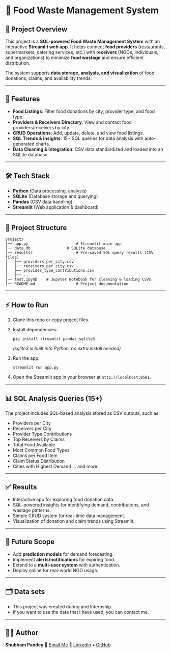 # 🍲 Food Waste Management System

## 📌 Project Overview

This project is a **SQL-powered Food Waste Management System** with an interactive **Streamlit web app**.
It helps connect **food providers** (restaurants, supermarkets, catering services, etc.) with **receivers** (NGOs, individuals, and organizations) to minimize **food wastage** and ensure efficient distribution.

The system supports **data storage, analysis, and visualization** of food donations, claims, and availability trends.

---

## 🚀 Features

* **Food Listings**: Filter food donations by city, provider type, and food type.
* **Providers & Receivers Directory**: View and contact food providers/receivers by city.
* **CRUD Operations**: Add, update, delete, and view food listings.
* **SQL Trends & Insights**: 15+ SQL queries for data analysis with auto-generated charts.
* **Data Cleaning & Integration**: CSV data standardized and loaded into an SQLite database.

---

## 🛠️ Tech Stack

* **Python** (Data processing, analysis)
* **SQLite** (Database storage and querying)
* **Pandas** (CSV data handling)
* **Streamlit** (Web application & dashboard)

---

## 📂 Project Structure

```
project/
│── app.py                     # Streamlit main app
│── data.db                # SQLite database
│── results/                   # Pre-saved SQL query results (CSV files)
│   ├── providers_per_city.csv
│   ├── receivers_per_city.csv
│   ├── provider_type_contributions.csv
│   ├── ...
│── test.ipynb    # Jupyter Notebook for cleaning & loading CSVs
│── README.md                  # Project documentation
```

---

## ⚡ How to Run

1. Clone this repo or copy project files.
2. Install dependencies:

   ```
   pip install streamlit pandas sqlite3
   ```

   *(sqlite3 is built into Python, no extra install needed)*
3. Run the app:

   ```
   streamlit run app.py
   ```
4. Open the Streamlit app in your browser at `http://localhost:8501`.

---

## 📊 SQL Analysis Queries (15+)

The project includes SQL-based analysis stored as CSV outputs, such as:

* Providers per City
* Receivers per City
* Provider Type Contributions
* Top Receivers by Claims
* Total Food Available
* Most Common Food Types
* Claims per Food Item
* Claim Status Distribution
* Cities with Highest Demand
  ... and more.

---

## ✅ Results

* Interactive app for exploring food donation data.
* SQL-powered insights for identifying demand, contributions, and wastage patterns.
* Simple CRUD system for real-time data management.
* Visualization of donation and claim trends using Streamlit.

---

## 🔮 Future Scope

* Add **prediction models** for demand forecasting.
* Implement **alerts/notifications** for expiring food.
* Extend to a **multi-user system** with authentication.
* Deploy online for real-world NGO usage.

---

## 🗂️ Data sets
* This project was created during and Internship.
* If you want to use the data that I have used, you can contact me.

---

## 🙋‍♂️ Author

**Shubham Pandey**
📧 [Email Me](mailto:shubhamppandey1084@gmail.com)
🔗 [LinkedIn](https://www.linkedin.com/in/shubham-pandey-6a65a524a/) • [GitHub](https://github.com/Shubhampandey1git)